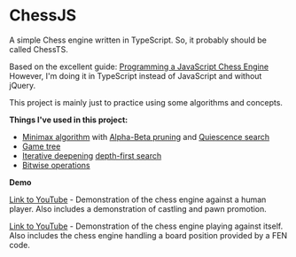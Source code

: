 # ChessJS

A simple Chess engine written in TypeScript. So, it probably should be called ChessTS.

Based on the excellent guide: [Programming a JavaScript Chess Engine](https://www.youtube.com/playlist?list=PLZ1QII7yudbe4gz2gh9BCI6VDA-xafLog) However, I'm doing it in TypeScript instead of JavaScript and without jQuery.

This project is mainly just to practice using some algorithms and concepts.

**Things I've used in this project:**

- [Minimax algorithm](https://en.wikipedia.org/wiki/Minimax) with [Alpha-Beta pruning](https://en.wikipedia.org/wiki/Alpha%E2%80%93beta_pruning) and [Quiescence search](https://en.wikipedia.org/wiki/Quiescence_search)
- [Game tree](https://en.wikipedia.org/wiki/Game_tree)
- [Iterative deepening](https://en.wikipedia.org/wiki/Iterative_deepening_depth-first_search) [depth-first search](https://en.wikipedia.org/wiki/Depth-first_search)
- [Bitwise operations](https://en.wikipedia.org/wiki/Bitwise_operation)

**Demo**

[Link to YouTube](https://youtu.be/sxr40WbWKtI) - Demonstration of the chess engine against a human player. Also includes a demonstration of castling and pawn promotion.

[Link to YouTube](https://youtu.be/Y1Rce3zqpuU) - Demonstration of the chess engine playing against itself. Also includes the chess engine handling a board position provided by a FEN code.
